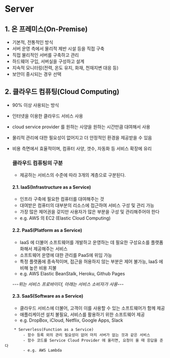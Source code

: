 # Server

## 1. 온 프레미스(On-Premise)

- 기본적, 전통적인 방식
- 서버 운영 측에서 물리적 제반 시설 등을 직접 구축
- 직접 물리적인 서버를 구축하고 관리
- 하드웨어 구입, 서버실을 구성하고 설계
- 지속적 모니터링(전력, 온도 유지, 화재, 천재지변 대응 등)
- 보안이 중시되는 경우 선택

## 2. 클라우드 컴퓨팅(Cloud Computing)

- 90% 이상 사용되는 방식
- 인터넷을 이용한 클라우드 서비스 사용
- cloud service provider 를 원하는 사양을 원하는 시간만큼 대여해서 사용
- 물리적 관리에 대한 필요성이 없어지고 더 안정적인 환경을 제공받을 수 있음
- 비용 측면에서 효율적이며, 컴퓨터 사양, 갯수, 자동화 등 서비스 확장에 유리

  ### 클라우드 컴퓨팅의 구분

  - 제공하는 서비스의 수준에 따라 3개의 계층으로 구분된다.

  #### 2.1. IaaS(Infrastructure as a Service)

  - 인프라 구축에 필요한 컴퓨터를 대여해주는 것
  - 대여받은 컴퓨터의 대부분의 리소스에 접근하여 서비스 구성 및 관리 가능
  - 가장 많은 제어권을 갖지만 사용자가 많은 부분을 구성 및 관리해주어야 한다
  - e.g. AWS 의 EC2 (Elastic Cloud Computing)

  #### 2.2. PaaS(Platform as a Service)

  - IaaS 에 더불어 소프트웨어를 개발하고 운영하는 데 필요한 구성요소를 플랫폼화해서 제공해주는 서비스
  - 소프트웨어 운영에 대한 관리를 PaaS에 위임 가능
  - 특정 플랫폼에 종속적이며, 접근을 허용하지 않는 부분은 제어 불가능, IaaS 에 비해 높은 비용 지불
  - e.g. AWS Elastic BeanStalk, Heroku, Github Pages

  _---위는 서비스 프로바이더, 아래는 서비스 소비자가 사용---_

  #### 2.3. SaaS(Software as a Service)

  - 클라우드 서비스에 더불어, 고객이 이를 사용할 수 있는 소프트웨어가 함께 제공
  - 애플리케이션 설치 불필요, 서비스를 활용하기 위한 소프트웨어 제공
  - e.g. DropBox, iCloud, Netflix, Google Apps, Slack

```
    * Serverless(Function as a Service)
        - 함수 등록 외의 관리 필요성이 없어 마치 서버가 없는 것과 같은 서비스
        - 함수 코드를 Service Cloud Provider 에 올리면, 요청이 올 때 응답을 준다
        - e.g. AWS Lambda
```
